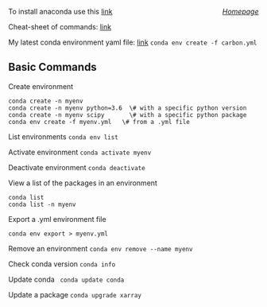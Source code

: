 <a href="https://sharma-bharat.github.io/" style="float: right;
">*Homepage*</a> 

To install anaconda use this [link](https://docs.anaconda.com/anaconda/install/index.html)

Cheat-sheet of commands: [link](conda-cheatsheet.pdf)

My latest conda environment yaml file: [link](carbon.yml)
`conda env create -f carbon.yml `

## Basic Commands

Create environment

```
conda create -n myenv
conda create -n myenv python=3.6  \# with a specific python version
conda create -n myenv scipy       \# with a specific python package
conda env create -f myenv.yml   \# from a .yml file
```

List environments
```conda env list```

Activate environment
```conda activate myenv```

Deactivate environment
```conda deactivate```

View a list of the packages in an environment
```
conda list
conda list -n myenv
```

Export a .yml environment file
```
conda env export > myenv.yml
```

Remove an environment
```conda env remove --name myenv```

Check conda version
```conda info```

Update conda
``` conda update conda```

Update a package
```conda upgrade xarray```